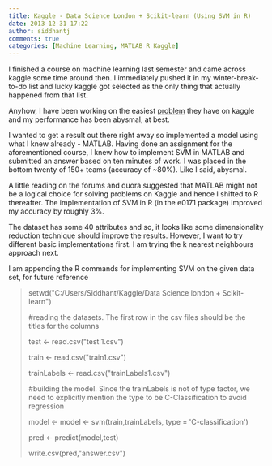 ```yaml
---
title: Kaggle - Data Science London + Scikit-learn (Using SVM in R)
date: 2013-12-31 17:22
author: siddhantj
comments: true
categories: [Machine Learning, MATLAB R Kaggle]
---
```

I finished a course on machine learning last semester and came across kaggle some time around then. I immediately pushed it in my winter-break-to-do list and lucky kaggle got selected as the only thing that actually happened from that list.

Anyhow, I have been working on the easiest <a href="http://http://www.kaggle.com/c/data-science-london-scikit-learn" target="_blank">problem</a> they have on kaggle and my performance has been abysmal, at best.

I wanted to get a result out there right away so implemented a model using what I knew already - MATLAB. Having done an assignment for the aforementioned course, I knew how to implement SVM in MATLAB and submitted an answer based on ten minutes of work. I was placed in the bottom twenty of 150+ teams (accuracy of ~80%). Like I said, abysmal.

A little reading on the forums and quora suggested that MATLAB might not be a logical choice for solving problems on Kaggle and hence I shifted to R thereafter. The implementation of SVM in R (in the e0171 package) improved my accuracy by roughly 3%.

The dataset has some 40 attributes and so, it looks like some dimensionality reduction technique should improve the results. However, I want to try different basic implementations first. I am trying the k nearest neighbours approach next.

I am appending the R commands for implementing SVM on the given data set, for future reference
<blockquote>setwd("C:/Users/Siddhant/Kaggle/Data Science london + Scikit-learn")

#reading the datasets. The first row in the csv files should be the titles for the columns

test &lt;- read.csv("test 1.csv")

train &lt;- read.csv("train1.csv")

trainLabels &lt;- read.csv("trainLabels1.csv")

#building the model. Since the trainLabels is not of type factor, we need to explicitly mention the type to be C-Classification to avoid regression

model &lt;- model &lt;- svm(train,trainLabels, type = 'C-classification')

pred &lt;- predict(model,test)

write.csv(pred,"answer.csv")</blockquote>
